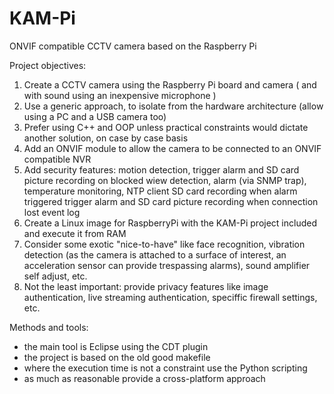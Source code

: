# KAM-Pi
ONVIF compatible CCTV camera based on the Raspberry Pi

Project objectives:
1) Create a CCTV camera using the Raspberry Pi board and camera ( and with sound using an inexpensive microphone )
2) Use a generic approach, to isolate from the hardware architecture (allow using a PC and a USB camera too)
3) Prefer using C++ and OOP unless practical constraints would dictate another solution, on case by case basis
4) Add an ONVIF module to allow the camera to be connected to an ONVIF compatible NVR
5) Add security features: 
        motion detection, 
        trigger alarm and SD card picture recording on blocked wiew detection, 
        alarm (via SNMP trap), 
        temperature monitoring,
        NTP client
        SD card recording when alarm triggered
        trigger alarm and SD card picture recording when connection lost
        event log
6) Create a Linux image for RaspberryPi with the KAM-Pi project included and execute it from RAM
7) Consider some exotic "nice-to-have" like face recognition, vibration detection (as the camera is attached to a surface of interest, an acceleration sensor can provide trespassing alarms), sound amplifier self adjust, etc.
8) Not the least important: provide privacy features like image authentication, live streaming authentication, speciffic firewall settings, etc.

Methods and tools:
- the main tool is Eclipse using the CDT plugin
- the project is based on the old good makefile
- where the execution time is not a constraint use the Python scripting
- as much as reasonable provide a cross-platform approach
